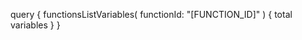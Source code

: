 query {
    functionsListVariables(
        functionId: "[FUNCTION_ID]"
    ) {
        total
        variables
    }
}

